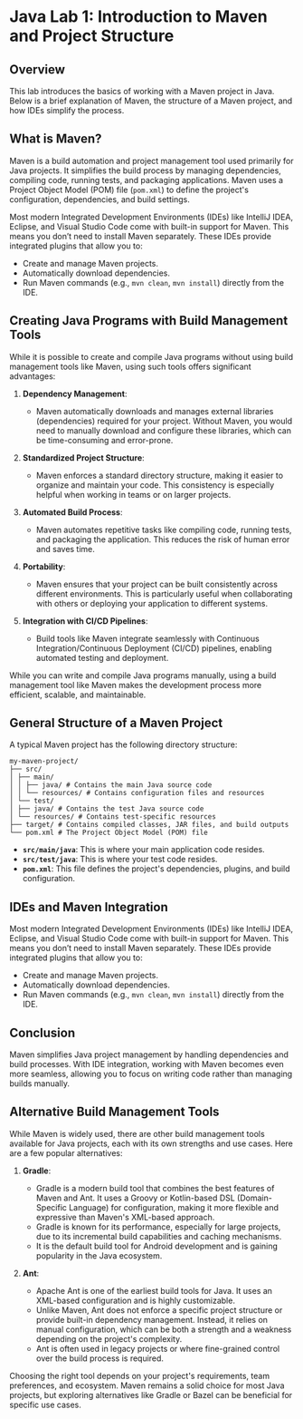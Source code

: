 # Java Lab 1: Introduction to Maven and Project Structure

## Overview
This lab introduces the basics of working with a Maven project in Java. Below is a brief explanation of Maven, the structure of a Maven project, and how IDEs simplify the process.

## What is Maven?
Maven is a build automation and project management tool used primarily for Java projects. It simplifies the build process by managing dependencies, compiling code, running tests, and packaging applications. Maven uses a Project Object Model (POM) file (`pom.xml`) to define the project's configuration, dependencies, and build settings.

Most modern Integrated Development Environments (IDEs) like IntelliJ IDEA, Eclipse, and Visual Studio Code come with built-in support for Maven. This means you don’t need to install Maven separately. These IDEs provide integrated plugins that allow you to:
- Create and manage Maven projects.
- Automatically download dependencies.
- Run Maven commands (e.g., `mvn clean`, `mvn install`) directly from the IDE.

## Creating Java Programs with Build Management Tools
While it is possible to create and compile Java programs without using build management tools like Maven, using such tools offers significant advantages:

1. **Dependency Management**:
    - Maven automatically downloads and manages external libraries (dependencies) required for your project. Without Maven, you would need to manually download and configure these libraries, which can be time-consuming and error-prone.

2. **Standardized Project Structure**:
    - Maven enforces a standard directory structure, making it easier to organize and maintain your code. This consistency is especially helpful when working in teams or on larger projects.

3. **Automated Build Process**:
    - Maven automates repetitive tasks like compiling code, running tests, and packaging the application. This reduces the risk of human error and saves time.

4. **Portability**:
    - Maven ensures that your project can be built consistently across different environments. This is particularly useful when collaborating with others or deploying your application to different systems.

5. **Integration with CI/CD Pipelines**:
    - Build tools like Maven integrate seamlessly with Continuous Integration/Continuous Deployment (CI/CD) pipelines, enabling automated testing and deployment.

While you can write and compile Java programs manually, using a build management tool like Maven makes the development process more efficient, scalable, and maintainable.

## General Structure of a Maven Project
A typical Maven project has the following directory structure:

```
my-maven-project/
├── src/
│ ├── main/
│ │ ├── java/ # Contains the main Java source code
│ │ └── resources/ # Contains configuration files and resources
│ └── test/
│ ├── java/ # Contains the test Java source code
│ └── resources/ # Contains test-specific resources
├── target/ # Contains compiled classes, JAR files, and build outputs
└── pom.xml # The Project Object Model (POM) file
```

- **`src/main/java`**: This is where your main application code resides.
- **`src/test/java`**: This is where your test code resides.
- **`pom.xml`**: This file defines the project's dependencies, plugins, and build configuration.

## IDEs and Maven Integration
Most modern Integrated Development Environments (IDEs) like IntelliJ IDEA, Eclipse, and Visual Studio Code come with built-in support for Maven. This means you don’t need to install Maven separately. These IDEs provide integrated plugins that allow you to:
- Create and manage Maven projects.
- Automatically download dependencies.
- Run Maven commands (e.g., `mvn clean`, `mvn install`) directly from the IDE.

## Conclusion
Maven simplifies Java project management by handling dependencies and build processes. With IDE integration, working with Maven becomes even more seamless, allowing you to focus on writing code rather than managing builds manually.

## Alternative Build Management Tools
While Maven is widely used, there are other build management tools available for Java projects, each with its own strengths and use cases. Here are a few popular alternatives:

1. **Gradle**:
   - Gradle is a modern build tool that combines the best features of Maven and Ant. It uses a Groovy or Kotlin-based DSL (Domain-Specific Language) for configuration, making it more flexible and expressive than Maven's XML-based approach.
   - Gradle is known for its performance, especially for large projects, due to its incremental build capabilities and caching mechanisms.
   - It is the default build tool for Android development and is gaining popularity in the Java ecosystem.

2. **Ant**:
   - Apache Ant is one of the earliest build tools for Java. It uses an XML-based configuration and is highly customizable.
   - Unlike Maven, Ant does not enforce a specific project structure or provide built-in dependency management. Instead, it relies on manual configuration, which can be both a strength and a weakness depending on the project's complexity.
   - Ant is often used in legacy projects or where fine-grained control over the build process is required.

Choosing the right tool depends on your project's requirements, team preferences, and ecosystem. Maven remains a solid choice for most Java projects, but exploring alternatives like Gradle or Bazel can be beneficial for specific use cases.